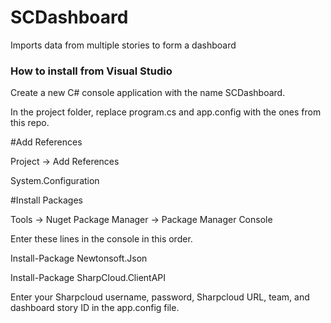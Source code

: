 # SCDashboard
Imports data from multiple stories to form a dashboard

### How to install from Visual Studio

Create a new C# console application with the name SCDashboard.

In the project folder, replace program.cs and app.config with the ones from this repo.

#Add References

Project -> Add References

System.Configuration

#Install Packages

Tools -> Nuget Package Manager -> Package Manager Console 

Enter these lines in the console in this order.

Install-Package Newtonsoft.Json

Install-Package SharpCloud.ClientAPI

Enter your Sharpcloud username, password, Sharpcloud URL, team, and dashboard story ID in the app.config file.

